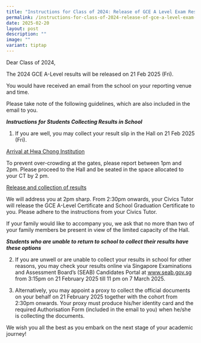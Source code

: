 ```yaml
---
title: "Instructions for Class of 2024: Release of GCE A Level Exam Results"
permalink: /instructions-for-class-of-2024-release-of-gce-a-level-exam-results/
date: 2025-02-20
layout: post
description: ""
image: ""
variant: tiptap
---
```

<p>Dear Class of 2024,</p>
<p>The 2024 GCE A-Level results will be released on 21 Feb 2025 (Fri).</p>
<p>You would have received an email from the school on your reporting venue
and time.</p>
<p>Please take note of the following guidelines, which are also included
in the email to you.</p>
<p><strong><em>Instructions for Students Collecting Results in School</em></strong>
</p>
<ol>
<li>
<p>If you are well, you may collect your result slip in the Hall on 21 Feb
2025 (Fri).&nbsp;</p>
</li>
</ol>
<p><u>Arrival at Hwa Chong Institution</u>
</p>
<p>To prevent over-crowding at the gates, please report between 1pm and 2pm.
Please proceed to the Hall and be seated in the space allocated to your
CT by 2 pm.</p>
<p><u>Release and collection of results</u>
</p>
<p>We will address you at 2pm sharp. From 2:30pm onwards, your Civics Tutor
will release the GCE A-Level Certificate and School Graduation Certificate
to you. Please adhere to the instructions from your Civics Tutor.</p>
<p>If your family would like to accompany you, we ask that no more than two
of your family members be present in view of the limited capacity of the
Hall.</p>
<p><strong><em>Students who are unable to return to school to collect their results have these options</em></strong>
</p>
<ol start="2">
<li>
<p>If you are unwell or are unable to collect your results in school for
other reasons, you may check your results online via Singapore Examinations
and Assessment Board’s (SEAB) Candidates Portal at <a href="http://www.seab.gov.sg/" rel="noopener noreferrer nofollow" target="_blank"><u>www.seab.gov.sg</u></a> from 3:15pm on
21 February 2025 till 11 pm on 7 March 2025.</p>
</li>
</ol>
<ol start="3">
<li>
<p>Alternatively, you may appoint a proxy to collect the official documents
on your behalf on 21 February 2025 together with the cohort from 2:30pm
onwards. Your proxy must produce his/her identity card and the required
Authorisation Form (included in the email to you) when he/she is collecting
the documents.
<br>
</p>
</li>
</ol>
<p>We wish you all the best as you embark on the next stage of your academic
journey!</p>
<p>
<br>
</p>